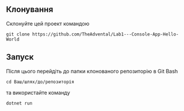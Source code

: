 ## Клонування
Склонуйте цей проект командою 

`git clone https://github.com/TheAdvental/Lab1---Console-App-Hello-World`

## Запуск

Після цього перейдіть до папки клонованого репозиторію в Git Bash

`cd Ваш/шлях/до/репозиторія`

та використайте команду

`dotnet run`


